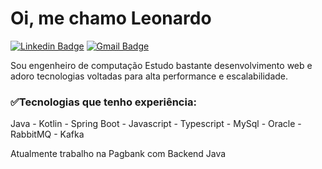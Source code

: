 <h1>
Oi, me chamo Leonardo
</h1>

[![Linkedin Badge](https://img.shields.io/badge/-Leonardo-blue?style=flat-square&logo=Linkedin&logoColor=white&link=https://www.linkedin.com/in/ahruda/)](https://www.linkedin.com/in/ahruda/)
[![Gmail Badge](https://img.shields.io/badge/-leonardo.gearruda@gmail.com-c14438?style=flat-square&logo=Gmail&logoColor=white&link=mailto:leonardo.gearruda@gmail.com)](mailto:leonardo.gearruda@gmail.com)

Sou engenheiro de computação 
Estudo bastante desenvolvimento web e adoro tecnologias voltadas para alta performance e escalabilidade.

<h3>✅Tecnologias que tenho experiência:</h3>
Java - Kotlin - Spring Boot - Javascript - Typescript - MySql - Oracle - RabbitMQ - Kafka

Atualmente trabalho na Pagbank com Backend Java
